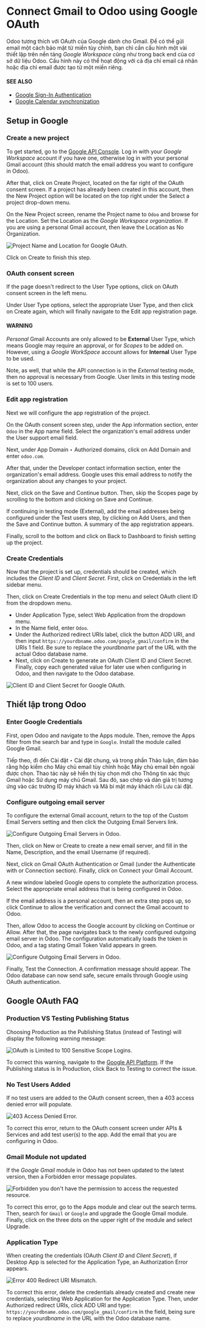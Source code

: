 # Connect Gmail to Odoo using Google OAuth

Odoo tương thích với OAuth của Google dành cho Gmail. Để có thể gửi email một cách bảo mật từ miền tùy chỉnh, bạn chỉ cần cấu hình một vài thiết lập trên nền tảng *Google Workspace* cũng như trong back end của cơ sở dữ liệu Odoo. Cấu hình này có thể hoạt động với cả địa chỉ email cá nhân hoặc địa chỉ email được tạo từ một miền riêng.

#### SEE ALSO
- [Google Sign-In Authentication](applications/general/users/google.md)
- [Google Calendar synchronization](applications/productivity/calendar/google.md)

## Setup in Google

### Create a new project

To get started, go to the [Google API Console](https://console.developers.google.com). Log in
with your *Google Workspace* account if you have one, otherwise log in with your personal Gmail
account (this should match the email address you want to configure in Odoo).

After that, click on Create Project, located on the far right of the OAuth
consent screen. If a project has already been created in this account, then the New
Project option will be located on the top right under the Select a project drop-down
menu.

On the New Project screen, rename the Project name to `Odoo` and
browse for the Location. Set the Location as the *Google Workspace
organization*. If you are using a personal Gmail account, then leave the Location as
No Organization.

![Project Name and Location for Google OAuth.](../../../.gitbook/assets/new-project.png)

Click on Create to finish this step.

### OAuth consent screen

If the page doesn't redirect to the User Type options, click on OAuth
consent screen in the left menu.

Under User Type options, select the appropriate User Type, and then click on
Create again, which will finally navigate to the Edit app registration
page.

#### WARNING
*Personal* Gmail Accounts are only allowed to be **External** User Type, which means Google may
require an approval, or for *Scopes* to be added on. However, using a *Google WorkSpace* account
allows for **Internal** User Type to be used.

Note, as well, that while the API connection is in the *External* testing mode, then no approval is
necessary from Google. User limits in this testing mode is set to 100 users.

### Edit app registration

Next we will configure the app registration of the project.

On the OAuth consent screen step, under the App information section, enter
`Odoo` in the App name field. Select the organization's email address under the
User support email field.

Next, under App Domain ‣ Authorized domains, click on Add Domain and
enter `odoo.com`.

After that, under the Developer contact information section, enter the organization's
email address. Google uses this email address to notify the organization about any changes to your
project.

Next, click on the Save and Continue button. Then, skip the Scopes page
by scrolling to the bottom and clicking on Save and Continue.

If continuing in testing mode (External), add the email addresses being configured under the
Test users step, by clicking on Add Users, and then the Save and
Continue button. A summary of the app registration appears.

Finally, scroll to the bottom and click on Back to Dashboard to finish setting up the
project.

### Create Credentials

Now that the project is set up, credentials should be created, which includes the *Client ID* and
*Client Secret*. First, click on Credentials in the left sidebar menu.

Then, click on Create Credentials in the top menu and select OAuth client ID
from the dropdown menu.

- Under Application Type, select Web Application from the dropdown menu.
- In the Name field, enter `Odoo`.
- Under the Authorized redirect URIs label, click the button ADD URI, and
  then input `https://yourdbname.odoo.com/google_gmail/confirm` in the URIs 1 field.
  Be sure to replace the *yourdbname* part of the URL with the actual Odoo database name.
- Next, click on Create to generate an OAuth Client ID and Client
  Secret. Finally, copy each generated value for later use when configuring in Odoo, and then
  navigate to the Odoo database.

![Client ID and Client Secret for Google OAuth.](../../../.gitbook/assets/client-credentials.png)

## Thiết lập trong Odoo

### Enter Google Credentials

First, open Odoo and navigate to the Apps module. Then, remove the Apps
filter from the search bar and type in `Google`. Install the module called Google
Gmail.

Tiếp theo, đi đến Cài đặt ‣ Cài đặt chung, và trong phần Thảo luận, đảm bảo rằng hộp kiểm cho Máy chủ email tùy chỉnh hoặc Máy chủ email bên ngoài được chọn. Thao tác này sẽ hiển thị tùy chọn mới cho Thông tin xác thực Gmail hoặc Sử dụng máy chủ Gmail. Sau đó, sao chép và dán giá trị tương ứng vào các trường ID máy khách và Mã bí mật máy khách rồi Lưu cài đặt.

### Configure outgoing email server

To configure the external Gmail account, return to the top of the Custom Email Servers
setting and then click the Outgoing Email Servers link.

![Configure Outgoing Email Servers in Odoo.](../../../.gitbook/assets/outgoing-servers.png)

Then, click on New or Create to create a new email server, and fill in the
Name, Description, and the email Username (if required).

Next, click on Gmail OAuth Authentication or Gmail (under the
Authenticate with or Connection section). Finally, click on
Connect your Gmail Account.

A new window labeled Google opens to complete the authorization process. Select the
appropriate email address that is being configured in Odoo.

If the email address is a personal account, then an extra step pops up, so click
Continue to allow the verification and connect the Gmail account to Odoo.

Then, allow Odoo to access the Google account by clicking on Continue or
Allow. After that, the page navigates back to the newly configured outgoing email
server in Odoo. The configuration automatically loads the token in Odoo, and a tag stating
Gmail Token Valid appears in green.

![Configure Outgoing Email Servers in Odoo.](../../../.gitbook/assets/green-token.png)

Finally, Test the Connection. A confirmation message should appear. The Odoo database
can now send safe, secure emails through Google using OAuth authentication.

## Google OAuth FAQ

### Production VS Testing Publishing Status

Choosing Production as the Publishing Status (instead of
Testing) will display the following warning message:

![OAuth is Limited to 100 Sensitive Scope Logins.](../../../.gitbook/assets/published-status.png)

To correct this warning, navigate to the [Google API Platform](https://console.cloud.google.com/apis/credentials/consent). If the Publishing status
is In Production, click Back to Testing to correct the issue.

### No Test Users Added

If no test users are added to the OAuth consent screen, then a 403 access denied error will
populate.

![403 Access Denied Error.](../../../.gitbook/assets/403-error.png)

To correct this error, return to the OAuth consent screen under APIs &
Services and add test user(s) to the app. Add the email that you are configuring in Odoo.

### Gmail Module not updated

If the *Google Gmail* module in Odoo has not been updated to the latest version, then a
Forbidden error message populates.

![Forbidden you don't have the permission to access the requested resource.](../../../.gitbook/assets/forbidden-error.png)

To correct this error, go to the Apps module and clear out the search terms. Then,
search for `Gmail` or `Google` and upgrade the Google Gmail module. Finally, click
on the three dots on the upper right of the module and select Upgrade.

### Application Type

When creating the credentials (OAuth *Client ID* and *Client Secret*), if Desktop App is
selected for the Application Type, an Authorization Error appears.

![Error 400 Redirect URI Mismatch.](../../../.gitbook/assets/error-400.png)

To correct this error, delete the credentials already created and create new credentials, selecting
Web Application for the Application Type. Then, under Authorized
redirect URIs, click ADD URI and type:
`https://yourdbname.odoo.com/google_gmail/confirm` in the field, being sure to replace *yourdbname*
in the URL with the Odoo database name.
